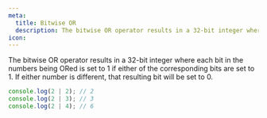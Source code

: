 ```yaml
---
meta:
  title: Bitwise OR
  description: The bitwise OR operator results in a 32-bit integer where each bit in the numbers being ORed is set to 1 if either of the corresponding bits are set to 1. If either number is different, that resulting bit will be set to 0.
icon:
---
```


The bitwise OR operator results in a 32-bit integer where each bit in
the numbers being ORed is set to 1 if either of the corresponding bits
are set to 1. If either number is different, that resulting bit will be
set to 0.

```javascript
console.log(2 | 2); // 2
console.log(2 | 3); // 3
console.log(2 | 4); // 6
```

